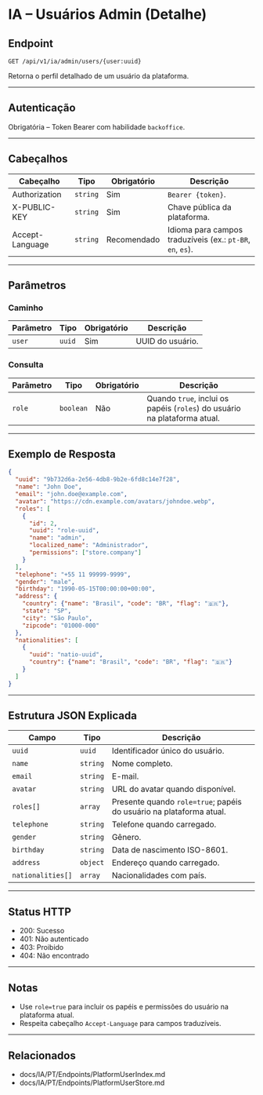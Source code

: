 # IA – Usuários Admin (Detalhe)

## Endpoint

`GET /api/v1/ia/admin/users/{user:uuid}`

Retorna o perfil detalhado de um usuário da plataforma.

---

## Autenticação

Obrigatória – Token Bearer com habilidade `backoffice`.

---

## Cabeçalhos

| Cabeçalho | Tipo | Obrigatório | Descrição |
| --------- | ---- | ----------- | --------- |
| Authorization | `string` | Sim | `Bearer {token}`. |
| X-PUBLIC-KEY | `string` | Sim | Chave pública da plataforma. |
| Accept-Language | `string` | Recomendado | Idioma para campos traduzíveis (ex.: `pt-BR`, `en`, `es`). |

---

## Parâmetros

### Caminho

| Parâmetro | Tipo | Obrigatório | Descrição |
| --------- | ---- | ----------- | --------- |
| `user` | `uuid` | Sim | UUID do usuário. |

### Consulta

| Parâmetro | Tipo | Obrigatório | Descrição |
| --------- | ---- | ----------- | --------- |
| `role` | `boolean` | Não | Quando `true`, inclui os papéis (`roles`) do usuário na plataforma atual. |

---

## Exemplo de Resposta

```json
{
  "uuid": "9b732d6a-2e56-4db8-9b2e-6fd8c14e7f28",
  "name": "John Doe",
  "email": "john.doe@example.com",
  "avatar": "https://cdn.example.com/avatars/johndoe.webp",
  "roles": [
    {
      "id": 2,
      "uuid": "role-uuid",
      "name": "admin",
      "localized_name": "Administrador",
      "permissions": ["store.company"]
    }
  ],
  "telephone": "+55 11 99999-9999",
  "gender": "male",
  "birthday": "1990-05-15T00:00:00+00:00",
  "address": {
    "country": {"name": "Brasil", "code": "BR", "flag": "🇧🇷"},
    "state": "SP",
    "city": "São Paulo",
    "zipcode": "01000-000"
  },
  "nationalities": [
    {
      "uuid": "natio-uuid",
      "country": {"name": "Brasil", "code": "BR", "flag": "🇧🇷"}
    }
  ]
}
```

---

## Estrutura JSON Explicada

| Campo | Tipo | Descrição |
| ----- | ---- | --------- |
| `uuid` | `uuid` | Identificador único do usuário. |
| `name` | `string` | Nome completo. |
| `email` | `string` | E-mail. |
| `avatar` | `string` | URL do avatar quando disponível. |
| `roles[]` | `array` | Presente quando `role=true`; papéis do usuário na plataforma atual. |
| `telephone` | `string` | Telefone quando carregado. |
| `gender` | `string` | Gênero. |
| `birthday` | `string` | Data de nascimento ISO-8601. |
| `address` | `object` | Endereço quando carregado. |
| `nationalities[]` | `array` | Nacionalidades com país. |

---

## Status HTTP

- 200: Sucesso
- 401: Não autenticado
- 403: Proibido
- 404: Não encontrado

---

## Notas

- Use `role=true` para incluir os papéis e permissões do usuário na plataforma atual.
- Respeita cabeçalho `Accept-Language` para campos traduzíveis.

---

## Relacionados

- docs/IA/PT/Endpoints/PlatformUserIndex.md
- docs/IA/PT/Endpoints/PlatformUserStore.md

